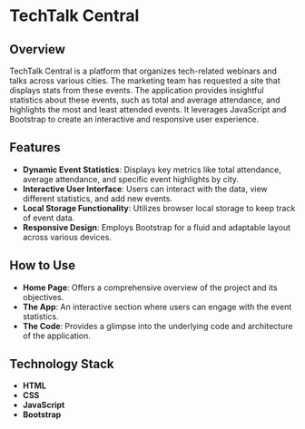# TechTalk Central

## Overview
TechTalk Central is a platform that organizes tech-related webinars and talks across various cities. The marketing team has requested a site that displays stats from these events. The application provides insightful statistics about these events, such as total and average attendance, and highlights the most and least attended events. It leverages JavaScript and Bootstrap to create an interactive and responsive user experience.

## Features
- **Dynamic Event Statistics**: Displays key metrics like total attendance, average attendance, and specific event highlights by city.
- **Interactive User Interface**: Users can interact with the data, view different statistics, and add new events.
- **Local Storage Functionality**: Utilizes browser local storage to keep track of event data.
- **Responsive Design**: Employs Bootstrap for a fluid and adaptable layout across various devices.

## How to Use
- **Home Page**: Offers a comprehensive overview of the project and its objectives.
- **The App**: An interactive section where users can engage with the event statistics.
- **The Code**: Provides a glimpse into the underlying code and architecture of the application.

## Technology Stack
- **HTML**
- **CSS**
- **JavaScript**
- **Bootstrap**

